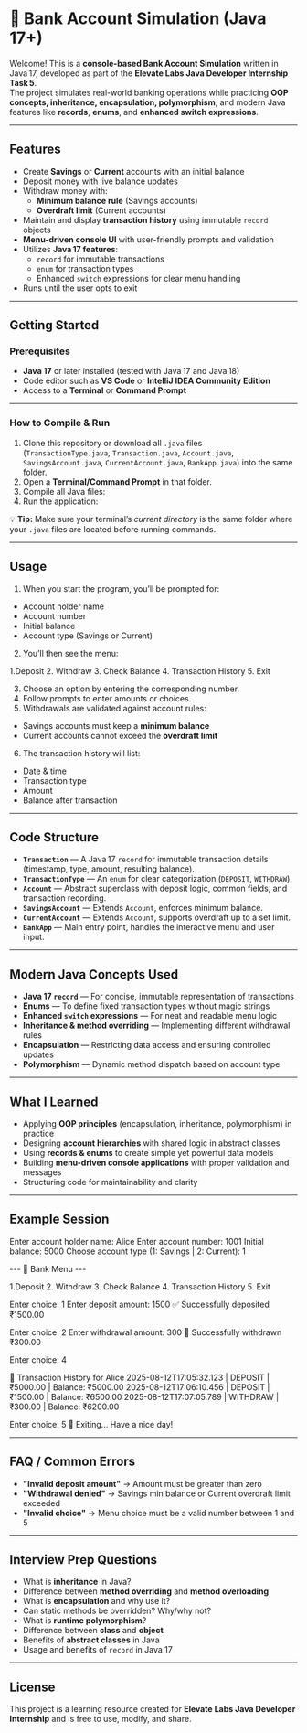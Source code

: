 # 🏦 Bank Account Simulation (Java 17+)

Welcome! This is a **console-based Bank Account Simulation** written in Java 17, developed as part of the **Elevate Labs Java Developer Internship Task 5**.  
The project simulates real-world banking operations while practicing **OOP concepts, inheritance, encapsulation, polymorphism**, and modern Java features like **records**, **enums**, and **enhanced switch expressions**.

---

## Features
- Create **Savings** or **Current** accounts with an initial balance  
- Deposit money with live balance updates  
- Withdraw money with:
  - **Minimum balance rule** (Savings accounts)
  - **Overdraft limit** (Current accounts)  
- Maintain and display **transaction history** using immutable `record` objects  
- **Menu-driven console UI** with user-friendly prompts and validation  
- Utilizes **Java 17 features**:
  - `record` for immutable transactions  
  - `enum` for transaction types  
  - Enhanced `switch` expressions for clear menu handling  
- Runs until the user opts to exit  

---

## Getting Started

### Prerequisites
- **Java 17** or later installed (tested with Java 17 and Java 18)  
- Code editor such as **VS Code** or **IntelliJ IDEA Community Edition**  
- Access to a **Terminal** or **Command Prompt**  

---

### How to Compile & Run
1. Clone this repository or download all `.java` files  
   (`TransactionType.java`, `Transaction.java`, `Account.java`, `SavingsAccount.java`, `CurrentAccount.java`, `BankApp.java`) into the same folder.  
2. Open a **Terminal/Command Prompt** in that folder.  
3. Compile all Java files:
4. Run the application:

💡 **Tip:** Make sure your terminal’s *current directory* is the same folder where your `.java` files are located before running commands.  

---

## Usage
1. When you start the program, you’ll be prompted for:
- Account holder name
- Account number
- Initial balance
- Account type (Savings or Current)  
2. You’ll then see the menu:

  1.Deposit
  2. Withdraw
  3. Check Balance
  4. Transaction History
  5. Exit

3. Choose an option by entering the corresponding number.  
4. Follow prompts to enter amounts or choices.  
5. Withdrawals are validated against account rules:  
- Savings accounts must keep a **minimum balance**  
- Current accounts cannot exceed the **overdraft limit**  
6. The transaction history will list:
- Date & time
- Transaction type
- Amount
- Balance after transaction  

---

## Code Structure
- **`Transaction`** — A Java 17 `record` for immutable transaction details (timestamp, type, amount, resulting balance).  
- **`TransactionType`** — An `enum` for clear categorization (`DEPOSIT`, `WITHDRAW`).  
- **`Account`** — Abstract superclass with deposit logic, common fields, and transaction recording.  
- **`SavingsAccount`** — Extends `Account`, enforces minimum balance.  
- **`CurrentAccount`** — Extends `Account`, supports overdraft up to a set limit.  
- **`BankApp`** — Main entry point, handles the interactive menu and user input.  

---

## Modern Java Concepts Used
- **Java 17 `record`** — For concise, immutable representation of transactions  
- **Enums** — To define fixed transaction types without magic strings  
- **Enhanced `switch` expressions** — For neat and readable menu logic  
- **Inheritance & method overriding** — Implementing different withdrawal rules  
- **Encapsulation** — Restricting data access and ensuring controlled updates  
- **Polymorphism** — Dynamic method dispatch based on account type  

---

## What I Learned
- Applying **OOP principles** (encapsulation, inheritance, polymorphism) in practice  
- Designing **account hierarchies** with shared logic in abstract classes  
- Using **records & enums** to create simple yet powerful data models  
- Building **menu-driven console applications** with proper validation and messages  
- Structuring code for maintainability and clarity  

---

## Example Session

Enter account holder name: Alice
Enter account number: 1001
Initial balance: 5000
Choose account type (1: Savings | 2: Current): 1

--- 🏦 Bank Menu ---

  1.Deposit
  2. Withdraw
  3. Check Balance
  4. Transaction History
  5. Exit

Enter choice: 1
Enter deposit amount: 1500
✅ Successfully deposited ₹1500.00

Enter choice: 2
Enter withdrawal amount: 300
💸 Successfully withdrawn ₹300.00

Enter choice: 4

📜 Transaction History for Alice
2025-08-12T17:05:32.123 | DEPOSIT | ₹5000.00 | Balance: ₹5000.00
2025-08-12T17:06:10.456 | DEPOSIT | ₹1500.00 | Balance: ₹6500.00
2025-08-12T17:07:05.789 | WITHDRAW | ₹300.00 | Balance: ₹6200.00

Enter choice: 5
👋 Exiting... Have a nice day!


---

## FAQ / Common Errors
- **"Invalid deposit amount"** → Amount must be greater than zero  
- **"Withdrawal denied"** → Savings min balance or Current overdraft limit exceeded  
- **"Invalid choice"** → Menu choice must be a valid number between 1 and 5  

---

## Interview Prep Questions
- What is **inheritance** in Java?  
- Difference between **method overriding** and **method overloading**  
- What is **encapsulation** and why use it?  
- Can static methods be overridden? Why/why not?  
- What is **runtime polymorphism**?  
- Difference between **class** and **object**  
- Benefits of **abstract classes** in Java  
- Usage and benefits of `record` in Java 17  

---

## License
This project is a learning resource created for **Elevate Labs Java Developer Internship** and is free to use, modify, and share.
